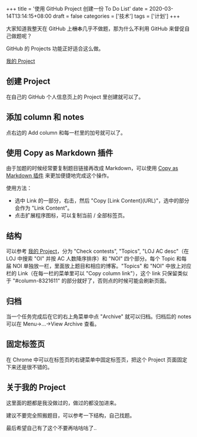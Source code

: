 +++
title = '使用 GitHub Project 创建一份 To Do List'
date = 2020-03-14T13:14:15+08:00
draft = false
categories = ['技术']
tags = ['计划']
+++

大家知道我整天在 GitHub 上~~根本~~几乎不做题，那为什么不利用 GitHub 来督促自己做题呢？

GitHub 的 Projects 功能正好适合这么做。

[我的 Project](https://github.com/users/ouuan/projects/2)

<!--more-->

## 创建 Project

在自己的 GitHub 个人信息页上的 Project 里创建就可以了。

## 添加 column 和 notes

点右边的 Add column 和每一栏里的加号就可以了。

## 使用 Copy as Markdown 插件

由于加题的时候经常要复制题目链接再改成 Markdown，可以使用 [Copy as Markdown 插件](https://chrome.google.com/webstore/detail/fkeaekngjflipcockcnpobkpbbfbhmdn) 来更加便捷地完成这个操作。

使用方法：

- 选中 Link 的一部分，右击，然后 "Copy \[Link Content\](URL)"，选中的部分会作为 "Link Content"。
- 点击扩展程序图标，可以复制当前 / 全部标签页。

## 结构

可以参考 [我的 Project](https://github.com/users/ouuan/projects/2)，分为 "Check contests", "Topics", "LOJ AC desc"（在 LOJ 中搜索 "OI" 并按 AC 人数降序排序）和 "NOI" 四个部分。每个 Topic 和每届 NOI 单独放一栏，里面放上题目和相应的博客。"Topics" 和 "NOI" 中放上对应栏的 Link（在每一栏的菜单里可以 "Copy column link"），这个 link 只保留类似于 "#column-8321611" 的部分就好了，否则点的时候可能会刷新页面。

## 归档

当一个任务完成后在它的右上角菜单中点 "Archive" 就可以归档。归档后的 notes 可以在 Menu->...->View Archive 查看。

## 固定标签页

在 Chrome 中可以在标签页的右键菜单中固定标签页，把这个 Project 页面固定下来还是很不错的。

## 关于我的 Project

这里面的题都是我没做过的，做过的都没加进来。

建议不要完全照搬题目，可以参考一下结构，自己找题。

最后希望自己有了这个不要再咕咕咕了..
